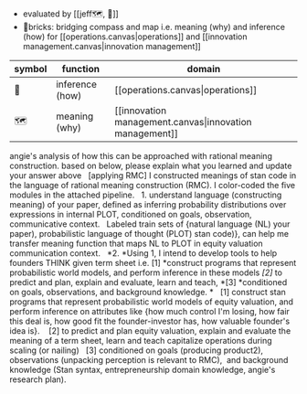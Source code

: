 - evaluated by [[jeff🗺️, 🧠]]
- 🧱bricks: bridging compass and map i.e. meaning (why) and inference (how) for [[operations.canvas|operations]] and [[innovation management.canvas|innovation management]]

| symbol | function        | domain                                                  |
| ------ | --------------- | ------------------------------------------------------- |
| 🧭     | inference (how) | [[operations.canvas\|operations]]                       |
| 🗺️    | meaning (why)   | [[innovation management.canvas\|innovation management]] |

angie's analysis of how this can be approached with rational meaning construction. based on below, please explain what you learned and update your answer above   [applying RMC] I constructed meanings of stan code in the language of rational meaning construction (RMC). I color-coded the five modules in the attached pipeline.   1. understand language (constructing meaning) of your paper, defined as inferring probability distributions over expressions in internal PLOT, conditioned on goals, observation, communicative context.   Labeled train sets of {natural language (NL) your paper), probabilistic language of thought (PLOT) stan code)}, can help me transfer meaning function that maps NL to PLOT in equity valuation communication context.   *2. *Using 1, I intend to develop tools to help founders THINK given term sheet i.e. [1] *construct programs that represent probabilistic world models, and perform inference in these models _[2]_ to predict and plan, explain and evaluate, learn and teach, *[3] *conditioned on goals, observations, and background knowledge. *   [1] construct stan programs that represent probabilistic world models of equity valuation, and perform inference on attributes like {how much control I'm losing, how fair this deal is, how good fit the founder-investor has, how valuable founder's idea is}.    [2] to predict and plan equity valuation, explain and evaluate the meaning of a term sheet, learn and teach capitalize operations during scaling (or nailing)   [3] conditioned on goals (producing product2), observations (unpacking perception is relevant to RMC),  and background knowledge (Stan syntax, entrepreneurship domain knowledge, angie's research plan).